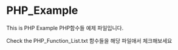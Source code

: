# PHP_Example
This is PHP Example
PHP함수들 예제 파일입니다.

Check the PHP_Function_List.txt
함수들을 해당 파일애서 체크해보세요

